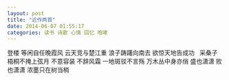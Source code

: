 ```yaml
---
layout: post 
title: "近作两首"
date: 2014-06-07 01:55:17
categories: 读书 诗歌 心情 回忆 咆哮
---
```


登楼
等闲自任晚霞风
云天竞与楚江重
浪子踌躇向南去
欲惊天地告成功
&nbsp;
采桑子
梧桐不掩上弦月
不意容装
不辞风霜
一地斑驳不言殇
万木丛中身亦俏
盛也潇潇
败也潇潇
浓墨只在树当梢